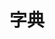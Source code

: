 <!--
 * @Github       : https://github.com/superzhc/BigData-A-Question
 * @Author       : SUPERZHC
 * @CreateDate   : 2020-12-25 17:18:42
 * @LastEditTime : 2020-12-25 17:18:43
 * @Copyright 2020 SUPERZHC
-->
# 字典